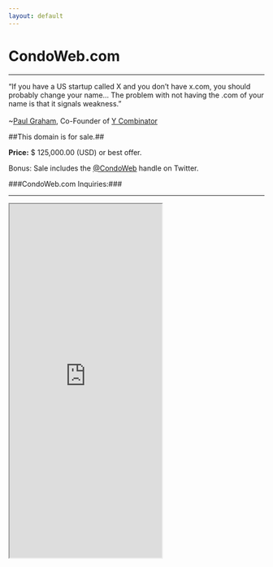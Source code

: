 ```yaml
---
layout: default
---
```

CondoWeb.com
===

<hr>

<p>&ldquo;If you have a US startup called X and you don&rsquo;t have x.com, you should probably change your name... The problem with not having the .com of your name is that it signals weakness.&rdquo;<br/><br/>~<a href="http://paulgraham.com/name.html">Paul Graham</a>, Co-Founder of <a href="http://ycombinator.com">Y Combinator</a></p>

##This domain is for sale.##

<p><strong>Price:</strong> $ 125,000.00 (USD) or best offer.</p>
<p>Bonus: Sale includes the <a href="http://twitter.com/condoweb">@CondoWeb</a> handle on Twitter.</p>

###CondoWeb.com Inquiries:###

<hr>

<div class="iframe-wrap"><iframe height="697" allowTransparency="true"frameborder="2" scrolling="no" class="webform"  src="https://wisdomgroup.wufoo.com/embed/s1kxy5mk1q4e7g8/"><a href="https://wisdomgroup.wufoo.com/forms/s1kxy5mk1q4e7g8/">Fill out my Wufoo form!</a></iframe></div>
